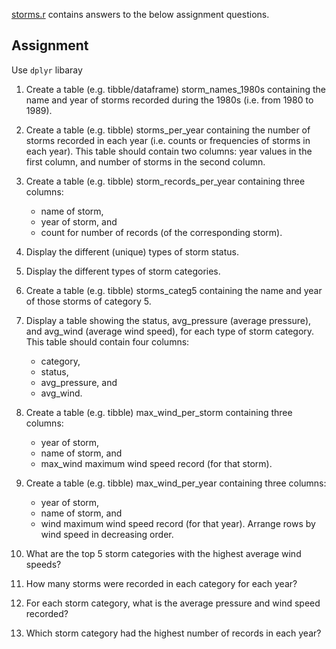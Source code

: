 [storms.r](./src/storms.r) contains answers to the below assignment questions. 
## Assignment

Use `dplyr` libaray
1. Create a table (e.g. tibble/dataframe) storm_names_1980s containing the name and year of storms recorded during the 1980s (i.e. from 1980 to 1989).

2. Create a table (e.g. tibble) storms_per_year containing the number of storms recorded in each year (i.e. counts or frequencies of storms in each year). This table should contain two columns: year values in the first column, and number of storms in the second column.

3. Create a table (e.g. tibble) storm_records_per_year containing three columns:    
    - name of storm, 
    - year of storm, and 
    - count for number of records (of the corresponding storm).

4. Display the different (unique) types of storm status.

5. Display the different types of storm categories.


6. Create a table (e.g. tibble) storms_categ5 containing the name and year of those storms of category 5.

7. Display a table showing the status, avg_pressure (average pressure), and avg_wind (average wind speed), for each type of storm category. This table should contain four columns: 
    - category, 
    - status, 
    - avg_pressure, and 
    - avg_wind.


8. Create a table (e.g. tibble) max_wind_per_storm containing three columns: 
    - year of storm, 
    - name of storm, and 
    - max_wind maximum wind speed record (for that storm).

9. Create a table (e.g. tibble) max_wind_per_year containing three columns: 
    - year of storm, 
    - name of storm, and 
    - wind maximum wind speed record (for that year). Arrange rows by wind speed in decreasing order.

10. What are the top 5 storm categories with the highest average wind speeds?

11. How many storms were recorded in each category for each year?

12. For each storm category, what is the average pressure and wind speed recorded?

13. Which storm category had the highest number of records in each year?
